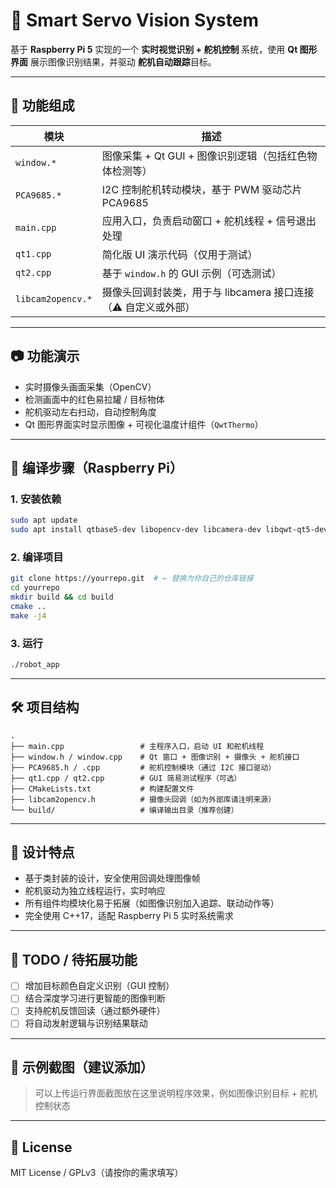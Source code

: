 # 🦾 Smart Servo Vision System

基于 **Raspberry Pi 5** 实现的一个 **实时视觉识别 + 舵机控制** 系统，使用 **Qt 图形界面** 展示图像识别结果，并驱动 **舵机自动跟踪**目标。

---

## 🧩 功能组成

| 模块         | 描述                                                                 |
|--------------|----------------------------------------------------------------------|
| `window.*`   | 图像采集 + Qt GUI + 图像识别逻辑（包括红色物体检测等）             |
| `PCA9685.*`  | I2C 控制舵机转动模块，基于 PWM 驱动芯片 PCA9685                    |
| `main.cpp`   | 应用入口，负责启动窗口 + 舵机线程 + 信号退出处理                     |
| `qt1.cpp`    | 简化版 UI 演示代码（仅用于测试）                                     |
| `qt2.cpp`    | 基于 `window.h` 的 GUI 示例（可选测试）                             |
| `libcam2opencv.*` | 摄像头回调封装类，用于与 libcamera 接口连接（⚠️ 自定义或外部） |

---

## 📷 功能演示

- 实时摄像头画面采集（OpenCV）
- 检测画面中的红色易拉罐 / 目标物体
- 舵机驱动左右扫动，自动控制角度
- Qt 图形界面实时显示图像 + 可视化温度计组件（`QwtThermo`）

---

## 🚀 编译步骤（Raspberry Pi）

### 1. 安装依赖

```bash
sudo apt update
sudo apt install qtbase5-dev libopencv-dev libcamera-dev libqwt-qt5-dev cmake build-essential
```

### 2. 编译项目

```bash
git clone https://yourrepo.git  # ← 替换为你自己的仓库链接
cd yourrepo
mkdir build && cd build
cmake ..
make -j4
```

### 3. 运行

```bash
./robot_app
```

---

## 🛠️ 项目结构

```
.
├── main.cpp                 # 主程序入口，启动 UI 和舵机线程
├── window.h / window.cpp    # Qt 窗口 + 图像识别 + 摄像头 + 舵机接口
├── PCA9685.h / .cpp         # 舵机控制模块（通过 I2C 接口驱动）
├── qt1.cpp / qt2.cpp        # GUI 简易测试程序（可选）
├── CMakeLists.txt           # 构建配置文件
├── libcam2opencv.h          # 摄像头回调（如为外部库请注明来源）
└── build/                   # 编译输出目录（推荐创建）
```

---

## 🧠 设计特点

- 基于类封装的设计，安全使用回调处理图像帧
- 舵机驱动为独立线程运行，实时响应
- 所有组件均模块化易于拓展（如图像识别加入追踪、联动动作等）
- 完全使用 C++17，适配 Raspberry Pi 5 实时系统需求

---

## 🧪 TODO / 待拓展功能

- [ ] 增加目标颜色自定义识别（GUI 控制）
- [ ] 结合深度学习进行更智能的图像判断
- [ ] 支持舵机反馈回读（通过额外硬件）
- [ ] 将自动发射逻辑与识别结果联动

---

## 📸 示例截图（建议添加）

> 可以上传运行界面截图放在这里说明程序效果，例如图像识别目标 + 舵机控制状态

---

## 📜 License

MIT License / GPLv3（请按你的需求填写）